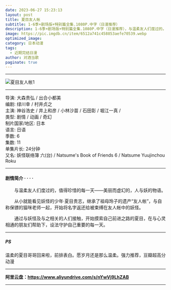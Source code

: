 ```yaml
---
date: 2023-06-27 15:23:13
layout: post
title: 夏目友人帐
subtitle: 1-6季+剧场版+特别篇全集.1080P.中字（日漫推荐）
description: 1-6季+剧场版+特别篇全集.1080P.中字（日漫推荐），与温柔友人们度过的，值得珍惜的每一天——美丽而虚幻的，人与妖的物语...
image: https://pic.imgdb.cn/item/6512a741c458853aefe70539.webp
optimized_image: 
category: 日本动漫
tags:
  - 近期完结日漫
author: 对酒当歌
paginate: true
---
```

---
![夏目友人帐1](https://pic.imgdb.cn/item/6512a74ec458853aefe7078b.webp)

---

导演: 大森贵弘 / 出合小都美  
编剧: 绿川幸 / 村井贞之  
主演: 神谷浩史 / 井上和彦 / 小林沙苗 / 石田彰 / 堀江一真 /  
类型: 剧情 / 动画 / 奇幻  
制片国家/地区: 日本  
语言: 日语  
季数: 6  
集数: 11  
单集片长: 24分钟  
又名: 妖怪联络簿 六(台) / Natsume's Book of Friends 6 / Natsume Yuujinchou Roku  

---

#### 剧情简介 · · · ·

　　与温柔友人们度过的，值得珍惜的每一天——美丽而虚幻的，人与妖的物语。

　　从小就能看见妖怪的少年·夏目贵志，继承了祖母玲子的遗产“友人帐”，与自称保镖的猫咪老师一起，开始将名字返还给被束缚在友人帐中的妖怪。

　　通过与妖怪及与之相关的人们接触，开始摸索自己前进之路的夏目，在与心灵相通的朋友们帮助下，设法守护自己重要的每一天。

---

##### PS

温柔的夏目哥哥回来啦，前排表白。愿岁月还是那么温柔。强力推荐，豆瓣超高分动漫

---

**阿里云盘：<https://www.aliyundrive.com/s/nYwVj9LhZAB>**

---
